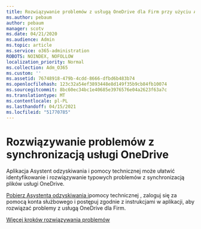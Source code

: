 ```yaml
---
title: Rozwiązywanie problemów z usługą OneDrive dla Firm przy użyciu Asystenta konfiguracji i odzyskiwania
ms.author: pebaum
author: pebaum
manager: scotv
ms.date: 04/21/2020
ms.audience: Admin
ms.topic: article
ms.service: o365-administration
ROBOTS: NOINDEX, NOFOLLOW
localization_priority: Normal
ms.collection: Adm_O365
ms.custom: ''
ms.assetid: 76748918-479b-4cdd-8666-dfbd6b483b74
ms.openlocfilehash: 123c32a54ef3893448e8d149f35b9cb84fb10074
ms.sourcegitcommit: 8bc60ec34bc1e40685e3976576e04a2623f63a7c
ms.translationtype: MT
ms.contentlocale: pl-PL
ms.lasthandoff: 04/15/2021
ms.locfileid: "51770785"
---
```

# <a name="fix-onedrive-sync-problems"></a>Rozwiązywanie problemów z synchronizacją usługi OneDrive

Aplikacja Asystent odzyskiwania i pomocy technicznej może ułatwić identyfikowanie i rozwiązywanie typowych problemów z synchronizacją plików usługi OneDrive. 
  
[Pobierz Asystenta odzyskiwania i](https://aka.ms/sara)pomocy technicznej , zaloguj się za pomocą konta służbowego i postępuj zgodnie z instrukcjami w aplikacji, aby rozwiązać problemy z usługą OneDrive dla Firm. 
  
[Więcej kroków rozwiązywania problemów](https://go.microsoft.com/fwlink/?linkid=872097)
  

